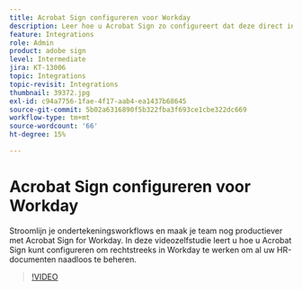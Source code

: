 ```yaml
---
title: Acrobat Sign configureren voor Workday
description: Leer hoe u Acrobat Sign zo configureert dat deze direct in Workday werkt voor een naadloos beheer van al uw HR-documenten
feature: Integrations
role: Admin
product: adobe sign
level: Intermediate
jira: KT-13006
topic: Integrations
topic-revisit: Integrations
thumbnail: 39372.jpg
exl-id: c94a7756-1fae-4f17-aab4-ea1437b68645
source-git-commit: 5b02a6316890f5b322fba3f693ce1cbe322dc669
workflow-type: tm+mt
source-wordcount: '66'
ht-degree: 15%

---
```


#  Acrobat Sign configureren voor Workday

Stroomlijn je ondertekeningsworkflows en maak je team nog productiever met Acrobat Sign for Workday. In deze videozelfstudie leert u hoe u Acrobat Sign kunt configureren om rechtstreeks in Workday te werken om al uw HR-documenten naadloos te beheren.

>[!VIDEO](https://video.tv.adobe.com/v/39372?quality=12&learn=on&hidetitle=true)
